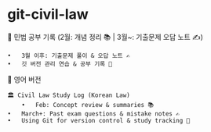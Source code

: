 # git-civil-law
📖 민법 공부 기록 (2월: 개념 정리 📚 | 3월~: 기출문제 오답 노트 ✍️)


	•	3월 이후: 기출문제 풀이 & 오답 노트 ✍️
	•	깃 버전 관리 연습 & 공부 기록 📌

📌 영어 버전

	🏛️ Civil Law Study Log (Korean Law)
		•	Feb: Concept review & summaries 📚
	•	March+: Past exam questions & mistake notes ✍️
	•	Using Git for version control & study tracking 📌
